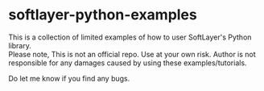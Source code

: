 # softlayer-python-examples
This is a collection of limited examples of how to user SoftLayer's Python library.  
Please note, This is not an official repo. Use at your own risk. Author is not responsible for any damages caused by using
these examples/tutorials.

Do let me know if you find any bugs. 

